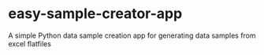 # easy-sample-creator-app
A simple Python data sample creation app for generating data samples from excel flatfiles
